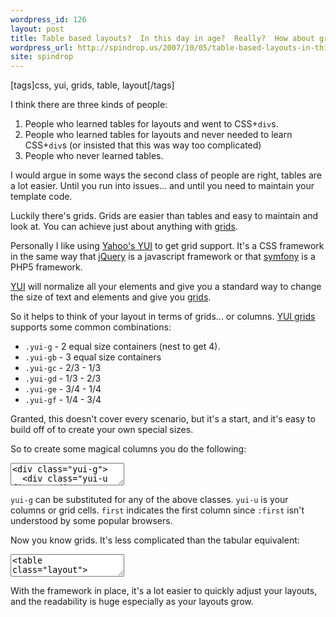 ```yaml
---
wordpress_id: 126
layout: post
title: Table based layouts?  In this day in age?  Really?  How about grids?
wordpress_url: http://spindrop.us/2007/10/05/table-based-layouts-in-this-day-in-age-really-how-about-grids/
site: spindrop
---
```

[tags]css, yui, grids, table, layout[/tags]


[YUI]: http://developer.yahoo.com/yui/
[rbu]: http://reviewsby.us/
[symfony]: http://symfony-project.com/
[grids]: http://developer.yahoo.com/yui/grids/

I think there are three kinds of people:

1. People who learned tables for layouts and went to CSS+`div`s.
2. People who learned tables for layouts and never needed to learn CSS+`div`s (or insisted that this was way too complicated)
3. People who never learned tables.

I would argue in some ways the second class of people are right, tables are a lot easier.  Until you run into issues... and until you need to maintain your template code.

Luckily there's grids.  Grids are easier than tables and easy to maintain and look at.  You can achieve just about anything with [grids][].

<!--next page-->
<!--more-->

Personally I like using [Yahoo's YUI][YUI] to get grid support.  It's a CSS framework in the same way that [jQuery](http://jquery.com) is a javascript framework or that [symfony][] is a PHP5 framework.

[YUI][] will normalize all your elements and give you a standard way to change the size of text and elements and give you [grids][].

So it helps to think of your layout in terms of grids... or columns.  [YUI grids][grids] supports some common combinations:

* `.yui-g` - 2 equal size containers (nest to get 4).
* `.yui-gb` - 3 equal size containers
* `.yui-gc` - 2/3 - 1/3
* `.yui-gd` - 1/3 - 2/3
* `.yui-ge` - 3/4 - 1/4
* `.yui-gf` - 1/4 - 3/4

Granted, this doesn't cover every scenario, but it's a start, and it's easy to build off of to create your own special sizes.

So to create some magical columns you do the following:

<div><textarea name="code" class="html">
<div class="yui-g">
  <div class="yui-u first"></div>
  <div class="yui-u"></div>
</div>
</textarea></div>

`yui-g` can be substituted for any of the above classes.  `yui-u` is your columns or grid cells.  `first` indicates the first column since `:first` isn't understood by some popular browsers.

Now you know grids.  It's less complicated than the tabular equivalent:

<div><textarea name="code" class="html">
<table class="layout">
  <tr class="first_row">
    <td class="col1"></td>
    <td class="col2"></td>
  </tr>
</table>
</textarea></div>

With the framework in place, it's a lot easier to quickly adjust your layouts, and the readability is huge especially as your layouts grow.
